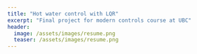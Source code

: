 ```yaml
---
title: "Hot water control with LQR"
excerpt: "Final project for modern controls course at UBC"
header:
  image: /assets/images/resume.png
  teaser: /assets/images/resume.png
---
```

